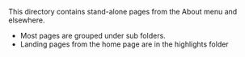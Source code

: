 This directory contains stand-alone pages from the About menu and elsewhere.
- Most pages are grouped under sub folders.
- Landing pages from the home page are in the highlights folder
